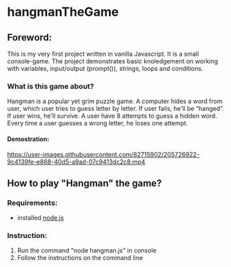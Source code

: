 # hangmanTheGame

## Foreword:
This is my very first project written in vanilla Javascript. It is a small console-game. The project demonstrates basic knoledgement on working with variables, input/output (prompt()), strings, loops and conditions.

### What is this game about?
Hangman is a popular yet grim puzzle game. A computer hides a word from user, which user tries to guess letter by letter. If user fails, he'll be “hanged”. If user wins, he'll survive. A user have 8 attempts to guess a hidden word. Every time a user guesses a wrong letter, he loses one attempt.
#### Demostration:
https://user-images.githubusercontent.com/82715902/205726922-9c4139fe-e868-40d5-a9ad-07c9413dc2c8.mp4

## How to play "Hangman" the game?
### Requirements:
- installed [node.js](https://nodejs.org/en/download)

### Instruction:
1. Run the command "node hangman.js" in console
2. Follow the instructions on the command line
